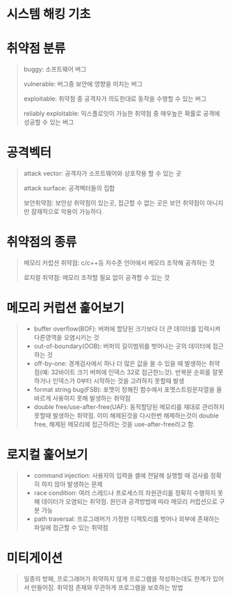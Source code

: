 시스템 해킹 기초
===

# 취약점 분류

> buggy: 소프트웨어 버그
>
> vulnerable: 버그중 보안에 영향을 미치는 버그
>
> exploitable: 취약점 중 공격자가 의도한대로 동작을 수행할 수 있는 버그
>
> reliably exploitable: 익스플로잇이 가능한 취약점 중 매우높은 확률로 공격에 성공할 수 있는 버그

# 공격벡터

> attack vector: 공격자가 소프트웨어와 상호작용 할 수 있는 곳
>
> attack surface: 공격벡터들의 집합
>
> 보안취약점: 보안상 취약점이 있는곳, 접근할 수 없는 곳은 보안 취약점이 아니지만 잠재적으로 악용이 가능하다.

# 취약점의 종류

> 메모리 커럽션 취약점: c/c++등 저수준 언어에서 메모리 조작해 공격하는 것
>
> 로지컬 취약점: 메모리 조작할 필요 없이 공격할 수 있는 것

# 메모리 커럽션  훑어보기

> - buffer overflow(BOF):  버퍼에 할당된 크기보다 더 큰 데이터를 입력시켜 다른영역을 오염시키는 것
> - out-of-boundary(OOB): 버퍼의 길이범위를 벗어나는 곳의 데이터에 접근하는 것
> - off-by-one: 경계검사에서 하나 더 많은 값을 쓸 수 있을 때 발생하는 취약점(예: 32바이트 크기 버퍼에 인덱스 32로 접근한느것). 반복문 순회를 잘못하거나 인덱스가 0부터 시작하는 것을 고려하지 못할때 발생
> - format string bug(FSB): 포멧이 정해진 함수에서 포멧스트링문자열을 올바르게 사용하지 못해 발생하는 취약점
> - double free/use-after-free(UAF): 동적할당된 메모리를 재대로 관리하지 못할때 발생하는 취약점. 이미 해제된것을 다시한번 해제하는것이 double free, 해제된 메모리에 접근하려는 것을 use-after-free라고 함.

# 로지컬 훑어보기

> - command injection: 사용자의 입력을 셸에 전달해 실행할 때 검사를 정확히 하지 않아 발생하는 문제
> - race condition: 여러 스레드나 프로세스의 자원관리를 정확히 수행하지 못해 데이터가 오염되는 취약점. 원인과 공격방법에 따라 메모리 커럽션으로 구분 가능
> - path traversal: 프로그래머가 가정한 디렉토리를 벗어나 외부에 존재하는 파일에 접근할 수 있는 취약점

# 미티게이션

> 일종의 방패, 프로그래머가 취약하지 않게 프로그램을 작성하는데도 한계가 있어서 만들어짐. 취약점 존재와 무관하게 프로그램을 보호하는 방법